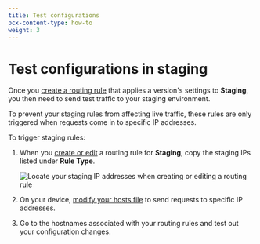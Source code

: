 ```yaml
---
title: Test configurations
pcx-content-type: how-to
weight: 3
---
```


# Test configurations in staging

Once you [create a routing rule](/http-applications/how-to/manage-routing-rules/#create-routing-rules) that applies a version's settings to **Staging**, you then need to send test traffic to your staging environment.

To prevent your staging rules from affecting live traffic, these rules are only triggered when requests come in to specific IP addresses.

To trigger staging rules:

1. When you [create or edit](/http-applications/how-to/manage-routing-rules/) a routing rule for **Staging**, copy the staging IPs listed under **Rule Type**.

    ![Locate your staging IP addresses when creating or editing a routing rule](/http-applications/static/staging-ip-dashboard.png)

2. On your device, [modify your hosts file](https://docs.rackspace.com/support/how-to/modify-your-hosts-file/) to send requests to specific IP addresses.
3. Go to the hostnames associated with your routing rules and test out your configuration changes.